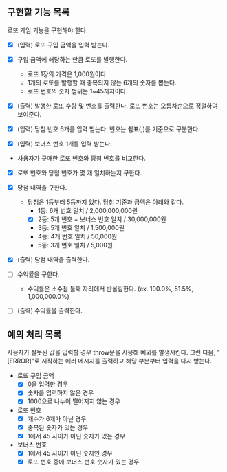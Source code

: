 ## 구현할 기능 목록

로또 게임 기능을 구현해야 한다.

- [x] (입력) 로또 구입 금액을 입력 받는다.

- [x] 구입 금액에 해당하는 만큼 로또를 발행한다.
  - 로또 1장의 가격은 1,000원이다.
  - 1개의 로또를 발행할 때 중복되지 않는 6개의 숫자를 뽑는다.
  - 로또 번호의 숫자 범위는 1~45까지이다.
- [x] (출력) 발행한 로또 수량 및 번호를 출력한다. 로또 번호는 오름차순으로
      정렬하여 보여준다.

- [x] (입력) 당첨 번호 6개를 입력 받는다. 번호는 쉼표(,)를 기준으로 구분한다.
- [x] (입력) 보너스 번호 1개를 입력 받는다.

- 사용자가 구매한 로또 번호와 당첨 번호를 비교한다.
- [x] 로또 번호와 당첨 번호가 몇 개 일치하는지 구한다.
- [x] 당첨 내역을 구한다.
  - 당첨은 1등부터 5등까지 있다. 당첨 기준과 금액은 아래와 같다.
    - 1등: 6개 번호 일치 / 2,000,000,000원
    - [x] 2등: 5개 번호 + 보너스 번호 일치 / 30,000,000원
    - 3등: 5개 번호 일치 / 1,500,000원
    - 4등: 4개 번호 일치 / 50,000원
    - 5등: 3개 번호 일치 / 5,000원
- [x] (출력) 당첨 내역을 출력한다.

- [ ] 수익률을 구한다.
  - 수익률은 소수점 둘째 자리에서 반올림한다. (ex. 100.0%, 51.5%, 1,000,000.0%)
- [ ] (출력) 수익률을 출력한다.

## 예외 처리 목록

사용자가 잘못된 값을 입력할 경우 throw문을 사용해 예외를 발생시킨다. 그런 다음,
"[ERROR]"로 시작하는 에러 메시지를 출력하고 해당 부분부터 입력을 다시 받는다.

- 로또 구입 금액
  - [x] 0을 입력한 경우
  - [x] 숫자를 입력하지 않은 경우
  - [x] 1000으로 나누어 떨어지지 않는 경우
- 로또 번호
  - [x] 개수가 6개가 아닌 경우
  - [x] 중복된 숫자가 있는 경우
  - [x] 1에서 45 사이가 아닌 숫자가 있는 경우
- 보너스 번호
  - [x] 1에서 45 사이가 아닌 숫자인 경우
  - [x] 로또 번호 중에 보너스 번호 숫자가 있는 경우
